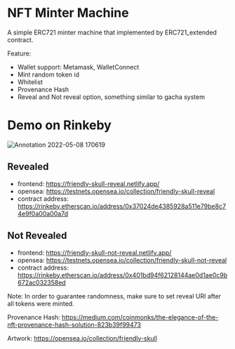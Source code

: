 # NFT Minter Machine

A simple ERC721 minter machine that implemented by ERC721_extended contract.

Feature:
- Wallet support: Metamask, WalletConnect
- Mint random token id
- Whitelist 
- Provenance Hash 
- Reveal and Not reveal option, something similar to gacha system

# Demo on Rinkeby
![Annotation 2022-05-08 170619](https://user-images.githubusercontent.com/33544356/167291390-0ddf1d19-5a95-45f6-97f1-ceee8c8fa266.png)

## Revealed
- frontend: https://friendly-skull-reveal.netlify.app/
- opensea: https://testnets.opensea.io/collection/friendly-skull-reveal
- contract address: https://rinkeby.etherscan.io/address/0x37024de4385928a511e79be8c74e9f0a00a00a7d

## Not Revealed
- frontend: https://friendly-skull-not-reveal.netlify.app/
- opensea: https://testnets.opensea.io/collection/friendly-skull-not-reveal
- contract address: https://rinkeby.etherscan.io/address/0x401bd94f62128144ae0d1ae0c9b672ac032358ed


Note: In order to guarantee randomness, make sure to set reveal URI after all tokens were minted.


Provenance Hash: https://medium.com/coinmonks/the-elegance-of-the-nft-provenance-hash-solution-823b39f99473


Artwork: https://opensea.io/collection/friendly-skull
